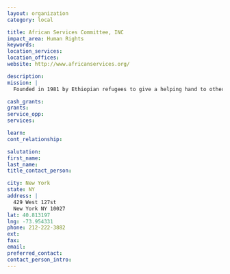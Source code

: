 ```yaml
---
layout: organization
category: local

title: African Services Committee, INC
impact_area: Human Rights
keywords: 
location_services: 
location_offices: 
website: http://www.africanservices.org/

description: 
mission: |
  Founded in 1981 by Ethiopian refugees to give a helping hand to other newcomers. Today African Services is a multiservice agency based in Harlem and dedicated to assisting immigrants, aslyees, and refugees from across the African Diaspora. 

cash_grants: 
grants: 
service_opp: 
services: 

learn: 
cont_relationship: 

salutation: 
first_name: 
last_name: 
title_contact_person: 

city: New York
state: NY
address: |
  429 West 127st    
  New York NY 10027
lat: 40.813197
lng: -73.954331
phone: 212-222-3882
ext: 
fax: 
email: 
preferred_contact: 
contact_person_intro: 
---
```


